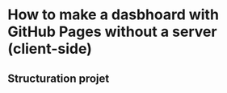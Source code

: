 # How to make a dasbhoard with GitHub Pages without a server (client-side)

## Structuration projet

